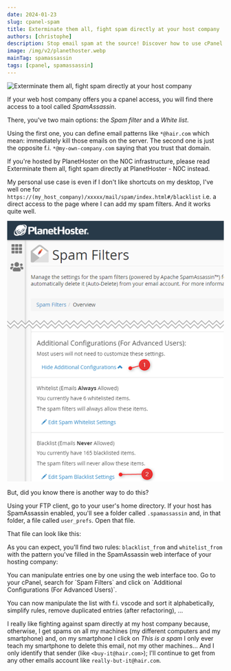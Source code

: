 ```yaml
---
date: 2024-01-23
slug: cpanel-spam
title: Exterminate them all, fight spam directly at your host company
authors: [christophe]
description: Stop email spam at the source! Discover how to use cPanel's SpamAssassin to blacklist and whitelist domains, including an advanced method for directly editing the user_prefs file via FTP.
image: /img/v2/planethoster.webp
mainTag: spamassassin
tags: [cpanel, spamassassin]
---
```

![Exterminate them all, fight spam directly at your host company](/img/v2/planethoster.webp)

If your web host company offers you a cpanel access, you will find there access to a tool called *SpamAssassin*.

There, you've two main options: the *Spam filter* and a *White list*.

Using the first one, you can define email patterns like `*@hair.com` which mean: immediately kill those emails on the server. The second one is just the opposite f.i. `*@my-own-company.com` saying that you trust that domain.

<AlertBox variant="info" title="PlanetHoster - N0C">
If you're hosted by PlanetHoster on the N0C infrastructure, please read <Link to="/blog/planethoster-n0c-spam">Exterminate them all, fight spam directly at PlanetHoster - N0C</Link> instead.

</AlertBox>

<!-- truncate -->

My personal use case is even if I don't like shortcuts on my desktop, I've well one for `https://(my_host_company)/xxxxx/mail/spam/index.html#/blacklist` i.e. a direct access to the page where I can add my spam filters. And it works quite well.

![Spam filters](./images/spam_filters.png)

But, did you know there is another way to do this?

Using your FTP client, go to your user's home directory. If your host has SpamAssassin enabled, you'll see a folder called `.spamassassin` and, in that folder, a file called `user_prefs`. Open that file.

That file can look like this:

<Snippet filename=".spamassassin/user_prefs" source="./files/user_prefs" />

As you can expect, you'll find two rules: `blacklist_from` and `whitelist_from` with the pattern you've filled in the SpamAssassin web interface of your hosting company:

<AlertBox variant="info" title="Spam Filters location">
You can manipulate entries one by one using the web interface too. Go to your cPanel, search for `Spam Filters` and click on `Additional Configurations (For Advanced Users)`.

</AlertBox>

You can now manipulate the list with f.i. vscode and sort it alphabetically, simplify rules, remove duplicated entries (after refactoring), ...

I really like fighting against spam directly at my host company because, otherwise, I get spams on all my machines (my different computers and my smartphone) and, on my smartphone I click on *This is a spam* I only ever teach my smartphone to delete this email, not my other machines... And I only identify that sender (like `<buy-it@hair.com>`); I'll continue to get from any other emails account like `really-but-it@hair.com`.
